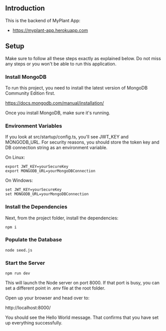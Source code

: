 ## Introduction

This is the backend of MyPlant App:

- https://myplant-app.herokuapp.com

## Setup

Make sure to follow all these steps exactly as explained below. Do not miss any steps or you won't be able to run this application.

### Install MongoDB

To run this project, you need to install the latest version of MongoDB Community Edition first.

https://docs.mongodb.com/manual/installation/

Once you install MongoDB, make sure it's running.

### Environment Variables

If you look at src/startup/config.ts, you'll see JWT_KEY and MONGODB_URL. For security reasons, you should store the token key and DB connection string as an environment variable.

On Linux:

    export JWT_KEY=yourSecureKey
    export MONGODB_URL=yourMongoDBConnection

On Windows:

    set JWT_KEY=yourSecureKey
    set MONGODB_URL=yourMongoDBConnection

### Install the Dependencies

Next, from the project folder, install the dependencies:

    npm i

### Populate the Database

    node seed.js

### Start the Server

    npm run dev

This will launch the Node server on port 8000. If that port is busy, you can set a different point in .env file at the root folder.

Open up your browser and head over to:

http://localhost:8000/

You should see the Hello World message. That confirms that you have set up everything successfully.
